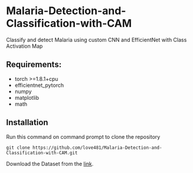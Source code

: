 # Malaria-Detection-and-Classification-with-CAM
Classify and detect Malaria using custom CNN and EfficientNet with Class Activation Map


## Requirements:
* torch >=1.8.1+cpu
* efficientnet_pytorch
* numpy
* matplotlib
* math

## Installation
Run this command on command prompt to clone the repository


`git clone https://github.com/love481/Malaria-Detection-and-Classification-with-CAM.git`

Download the Dataset from the [link](https://www.kaggle.com/datasets/iarunava/cell-images-for-detecting-malaria).
